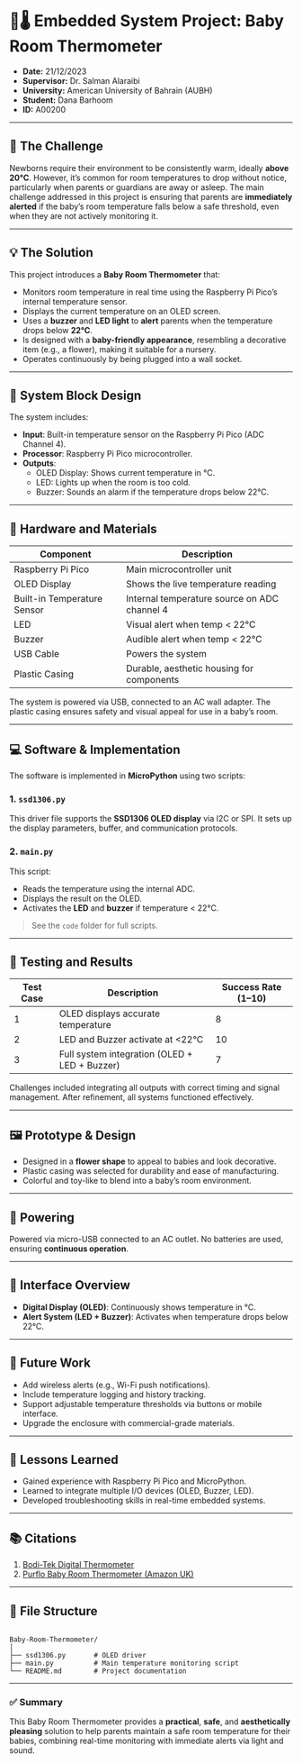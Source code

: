 # 👶🌡️ Embedded System Project: Baby Room Thermometer

- **Date:** 21/12/2023  
- **Supervisor:** Dr. Salman Alaraibi  
- **University:** American University of Bahrain (AUBH) 
- **Student:** Dana Barhoom  
- **ID:** A00200  

---

## 🧠 The Challenge

Newborns require their environment to be consistently warm, ideally **above 20°C**. However, it’s common for room temperatures to drop without notice, particularly when parents or guardians are away or asleep. The main challenge addressed in this project is ensuring that parents are **immediately alerted** if the baby’s room temperature falls below a safe threshold, even when they are not actively monitoring it.

---

## 💡 The Solution

This project introduces a **Baby Room Thermometer** that:

- Monitors room temperature in real time using the Raspberry Pi Pico’s internal temperature sensor.
- Displays the current temperature on an OLED screen.
- Uses a **buzzer** and **LED light** to **alert** parents when the temperature drops below **22°C**.
- Is designed with a **baby-friendly appearance**, resembling a decorative item (e.g., a flower), making it suitable for a nursery.
- Operates continuously by being plugged into a wall socket.

---

## 🔧 System Block Design

The system includes:

- **Input**: Built-in temperature sensor on the Raspberry Pi Pico (ADC Channel 4).
- **Processor**: Raspberry Pi Pico microcontroller.
- **Outputs**:
  - OLED Display: Shows current temperature in °C.
  - LED: Lights up when the room is too cold.
  - Buzzer: Sounds an alarm if the temperature drops below 22°C.

---

## 🧱 Hardware and Materials

| Component                  | Description                                           |
|---------------------------|-------------------------------------------------------|
| Raspberry Pi Pico         | Main microcontroller unit                            |
| OLED Display              | Shows the live temperature reading                   |
| Built-in Temperature Sensor | Internal temperature source on ADC channel 4      |
| LED                       | Visual alert when temp < 22°C                         |
| Buzzer                    | Audible alert when temp < 22°C                        |
| USB Cable                 | Powers the system                                     |
| Plastic Casing            | Durable, aesthetic housing for components             |

The system is powered via USB, connected to an AC wall adapter. The plastic casing ensures safety and visual appeal for use in a baby’s room.

---

## 💻 Software & Implementation

The software is implemented in **MicroPython** using two scripts:

### 1. `ssd1306.py`
This driver file supports the **SSD1306 OLED display** via I2C or SPI. It sets up the display parameters, buffer, and communication protocols.

### 2. `main.py`
This script:
- Reads the temperature using the internal ADC.
- Displays the result on the OLED.
- Activates the **LED** and **buzzer** if temperature < 22°C.

> See the `code` folder for full scripts.

---

## 🧪 Testing and Results

| Test Case | Description | Success Rate (1–10) |
|-----------|-------------|---------------------|
| 1         | OLED displays accurate temperature | 8 |
| 2         | LED and Buzzer activate at <22°C   | 10 |
| 3         | Full system integration (OLED + LED + Buzzer) | 7 |

Challenges included integrating all outputs with correct timing and signal management. After refinement, all systems functioned effectively.

---

## 🖼️ Prototype & Design

- Designed in a **flower shape** to appeal to babies and look decorative.
- Plastic casing was selected for durability and ease of manufacturing.
- Colorful and toy-like to blend into a baby’s room environment.

---

## 🔌 Powering

Powered via micro-USB connected to an AC outlet. No batteries are used, ensuring **continuous operation**.

---

## 🧩 Interface Overview

- **Digital Display (OLED)**: Continuously shows temperature in °C.
- **Alert System (LED + Buzzer)**: Activates when temperature drops below 22°C.

---

## 🚀 Future Work

- Add wireless alerts (e.g., Wi-Fi push notifications).
- Include temperature logging and history tracking.
- Support adjustable temperature thresholds via buttons or mobile interface.
- Upgrade the enclosure with commercial-grade materials.

---

## 🧠 Lessons Learned

- Gained experience with Raspberry Pi Pico and MicroPython.
- Learned to integrate multiple I/O devices (OLED, Buzzer, LED).
- Developed troubleshooting skills in real-time embedded systems.

---

## 📚 Citations

1. [Bodi-Tek Digital Thermometer](https://www.bodi-tek.com/products/room-thermometer-and-hygrometer)
2. [Purflo Baby Room Thermometer (Amazon UK)](https://www.amazon.co.uk/Purflo-Starlight-Changing-Temperature-Monitor/dp/B0763RQBX9)

---

## 📂 File Structure

```

Baby-Room-Thermometer/
│
├── ssd1306.py       # OLED driver
├── main.py          # Main temperature monitoring script
└── README.md        # Project documentation

```

---

### ✅ Summary

This Baby Room Thermometer provides a **practical**, **safe**, and **aesthetically pleasing** solution to help parents maintain a safe room temperature for their babies, combining real-time monitoring with immediate alerts via light and sound.
